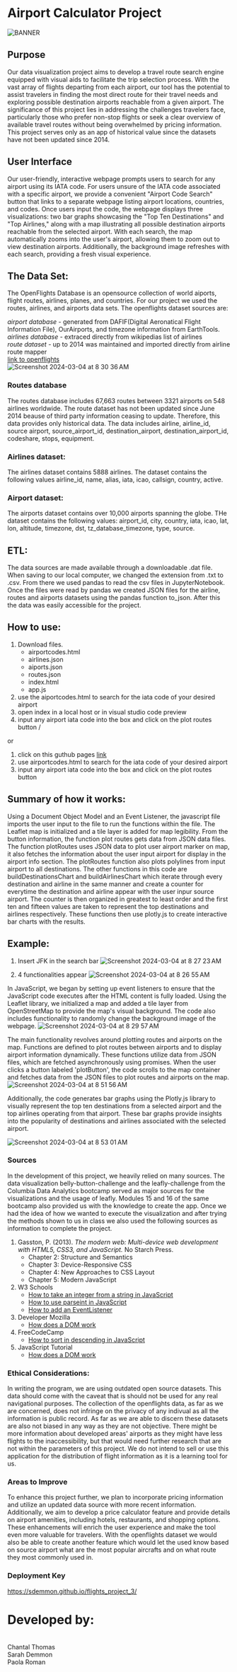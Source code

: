 # Airport Calculator Project 
![BANNER](https://media.istockphoto.com/id/599784202/vector/flags-banner.jpg?s=612x612&w=0&k=20&c=yfCUL6WSFkJD2VRyyscrNnbBL_6iLwF21K6me4BD264=)

## Purpose
Our data visualization project aims to develop a travel route search engine equipped with visual aids to facilitate the trip selection process. With the vast array of flights departing from each airport, our tool has the potential to assist travelers in finding the most direct route for their travel needs and exploring possible destination airports reachable from a given airport. The significance of this project lies in addressing the challenges travelers face, particularly those who prefer non-stop flights or seek a clear overview of available travel routes without being overwhelmed by pricing information. This project serves only as an app of historical value since the datasets have not been updated since 2014. 

## User Interface
Our user-friendly, interactive webpage prompts users to search for any airport using its IATA code. For users unsure of the IATA code associated with a specific airport, we provide a convenient "Airport Code Search" button that links to a separate webpage listing airport locations, countries, and codes. Once users input the code, the webpage displays three visualizations: two bar graphs showcasing the "Top Ten Destinations" and "Top Airlines," along with a map illustrating all possible destination airports reachable from the selected airport. With each search, the map automatically zooms into the user's airport, allowing them to zoom out to view destination airports. Additionally, the background image refreshes with each search, providing a fresh visual experience.

## The Data Set:
The OpenFlights Database is an opensource collection of world aiports, flight routes, airlines, planes, and countries. For our project we used the routes, airlines, and airports data sets. The openflights dataset sources are:

*airport database* - generated from DAFIF(Digital Aeronatical Flight Information File), OurAirports, and timezone information from EarthTools. \
*airlines database* - extraced directly from wikipedias list of airlines \
*route dataset* - up to 2014 was maintained and imported directly from airline route mapper 
\
[link to openflights](https://openflights.org/data.php)\
![Screenshot 2024-03-04 at 8 30 36 AM](https://github.com/sdemmon/flights_project_3/assets/141437641/94057d46-3ec4-46ab-b05a-7671c7ea3b47)

### Routes database 

The routes database includes 67,663 routes between 3321 airports on 548 airlines worldwide. The route dataset has not been updated since June 2014 beause of third party information ceasing to update. Therefore, this data provides only historical data. The data includes airline, airline_id, source airport, source_airport_id, destination_airport, destination_airport_id, codeshare, stops, equipment. 

### Airlines dataset:

The airlines dataset contains 5888 airlines. The dataset contains the following values airline_id, name, alias, iata, icao, callsign, country, active. 

### Airport dataset: 

The airports dataset contains over 10,000 airports spanning the globe. THe dataset contains the following values: airport_id, city, country, iata, icao, lat, lon, altitude, timezone, dst, tz_database_timezone, type, source. 

## ETL: 

The data sources are made available through a downloadable .dat file. When saving to our local computer, we changed the extension from .txt to .csv. From there we used pandas to read the csv files in JupyterNotebook. Once the files were read by pandas we created JSON files for the airline, routes and airports datasets using the pandas function to_json. After this the data was easily accessible for the project. 

## How to use: 

1. Download files. 
    - airportcodes.html
    - airlines.json
    - aiports.json
    - routes.json
    - index.html 
    - app.js
2. use the aiportcodes.html to search for the iata code of your desired airport
3. open index in a local host or in visual studio code preview
4. input any airport iata code into the box and click on the plot routes button /

or 

1. click on this guthub pages [link](https://sdemmon.github.io/flights_project_3/ )
2. use airportcodes.html to search for the iata code of your desired airport 
3. input any airport iata code into the box and click on the plot routes button


## Summary of how it works: 

Using a Document Object Model and an Event Listener, the javascript file imports the user input to the file to run the functions within the file. The Leaflet map is initialized and a tile layer is added for map legibility. From the button information, the function plot routes gets data from JSON  data files. The function plotRoutes uses JSON data to plot user airport marker on map, it also fetches the information about the user input airport for display in the airport info section. The plotRoutes function also plots polylines from input airport to all destinations. The other functions in this code are buildDestinationsChart and buildAirlinesChart which iterate through every destination and airline in the same manner and create a counter for everytime the destination and airline appear with the user inpur source airport. The counter is then organized in greatest to least order and the first ten and fifteen values are taken to represent the top destinations and airlines respectively. These functions then use plotly.js to create interactive bar charts with the results. 


## Example: 

1. Insert JFK in the search bar
![Screenshot 2024-03-04 at 8 27 23 AM](https://github.com/sdemmon/flights_project_3/assets/141437641/5f0ed28f-ff38-4850-8378-2f6e2f0d4f42)

2. 4 functionalities appear 
![Screenshot 2024-03-04 at 8 26 55 AM](https://github.com/sdemmon/flights_project_3/assets/141437641/bb0a3535-1ace-4d4a-95ae-f0c518291eab)


In JavaScript, we began by setting up event listeners to ensure that the JavaScript code executes after the HTML content is fully loaded. Using the Leaflet library, we initialized a map and added a tile layer from OpenStreetMap to provide the map's visual background. The code also includes functionality to randomly change the background image of the webpage.
![Screenshot 2024-03-04 at 8 29 57 AM](https://github.com/sdemmon/flights_project_3/assets/141437641/f5a55130-b9e0-46ed-a50f-a4bd1ad3b5d2)

The main functionality revolves around plotting routes and airports on the map. Functions are defined to plot routes between airports and to display airport information dynamically. These functions utilize data from JSON files, which are fetched asynchronously using promises. When the user clicks a button labeled 'plotButton', the code scrolls to the map container and fetches data from the JSON files to plot routes and airports on the map.
![Screenshot 2024-03-04 at 8 51 56 AM](https://github.com/sdemmon/flights_project_3/assets/141437641/72c4547a-c0ac-430d-997b-d05f48c96a8f)


Additionally, the code generates bar graphs using the Plotly.js library to visually represent the top ten destinations from a selected airport and the top airlines operating from that airport. These bar graphs provide insights into the popularity of destinations and airlines associated with the selected airport.

![Screenshot 2024-03-04 at 8 53 01 AM](https://github.com/sdemmon/flights_project_3/assets/141437641/934bb368-29b6-47ab-ad0f-e671936ecdc5)

### Sources

In the development of this project, we heavily relied on many sources. 
The data visualization belly-button-challenge and the leafly-challenge from the Columbia Data Analytics bootcamp served as major sources for the visualizations and the usage of leafly. Modules 15 and 16 of the same bootcamp also provided us with the knowledge to create the app. Once we had the idea of how we wanted to execute the visualization and after trying the methods shown to us in class we also used the following sources as information to complete the project. 
1. Gasston, P. (2013). *The modern web: Multi-device web development with HTML5, CSS3, and JavaScript.* No Starch Press. 
    - Chapter 2: Structure and Semantics 
    - Chapter 3: Device-Responsive CSS
    - Chapter 4: New Approaches to CSS Layout
    - Chapter 5: Modern JavaScript
2. W3 Schools 
    - [How to take an integer from a string in JavaScript](https://www.w3schools.com/jsref/jsref_parseint.asp)
    - [How to use parseint in JavaScript](https://www.w3schools.com/jsref/tryit.asp?filename=tryjsref_parseint)
    - [How to add an EventListener](https://www.w3schools.com/jsref/met_element_addeventlistener.asp)
3. Developer Mozilla 
    - [How does a DOM work](https://developer.mozilla.org/en-US/docs/Web/API/Document_Object_Model)
4. FreeCodeCamp 
    - [How to sort in descending in JavaScript](https://forum.freecodecamp.org/t/arr-sort-a-b-a-b-explanation/167677)
5. JavaScript Tutorial 
    - [How does a DOM work](https://www.javascripttutorial.net/javascript-dom/javascript-domcontentloaded/)
 
 ### Ethical Considerations: 

 In writing the program, we are using outdated open source datasets. This data should come with the caveat that is should not be used for any real navigational purposes. The collection of the openflights data, as far as we are concerned, does not infringe on the privacy of any indivual as all the information is public record. As far as we are able to discern these datasets are also not biased in any way as they are not objective. There might be more information about developed areas' airports as they might have less flights to the inaccessibility, but that would need further research that are not within the parameters of this project. We do not intend to sell or use this application for the distribution of flight information as it is a learning tool for us. 



### Areas to Improve
To enhance this project further, we plan to incorporate pricing information and utilize an updated data source with more recent information. Additionally, we aim to develop a price calculator feature and provide details on airport amenities, including hotels, restaurants, and shopping options. These enhancements will enrich the user experience and make the tool even more valuable for travelers. With the openflights dataset we would also be able to create another feature which would let the used know based on source airport what are the most popular aircrafts and on what route they most commonly used in. 

### Deployment Key 

https://sdemmon.github.io/flights_project_3/


# Developed by: 
\
Chantal Thomas \
Sarah Demmon \
Paola Roman